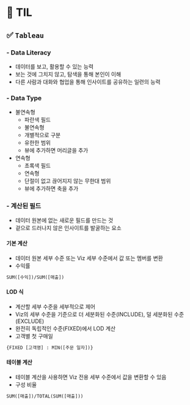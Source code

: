 # 🦁 TIL

## ✅ `Tableau`
### - Data Literacy
* 데이터를 보고, 활용할 수 있는 능력
* 보는 것에 그치지 않고, 탐색을 통해 본인이 이해
* 다른 사람과 대화와 협업을 통해 인사이트를 공유하는 일련의 능력

### - Data Type
* 불연속형
  * 파란색 필드
  * 불연속형
  * 개별적으로 구분
  * 유한한 범위
  * 뷰에 추가하면 머리글을 추가
* 연속형
  * 초록색 필드
  * 연속형
  * 단절이 없고 끊어지지 않는 무한대 범위
  * 뷰에 추가하면 축을 추가


### - 계산된 필드
* 데이터 원본에 없는 새로운 필드를 만드는 것
* 겉으로 드러나지 않은 인사이트를 발굴하는 요소

#### 기본 계산
* 데이터 원본 세부 수준 또는 Viz 세부 수준에서 값 또는 멤버를 변환
* 수익률
```xml
SUM([수익])/SUM([매출])
```

#### LOD 식
* 계산할 세부 수준을 세부적으로 제어
* Viz의 세부 수준을 기준으로 더 세분화된 수준(INCLUDE), 덜 세분화된 수준(EXCLUDE)
* 완전히 독립적인 수준(FIXED)에서 LOD 계산
* 고객별 첫 구매일 
```xml
{FIXED [고객명] : MIN([주문 일자])}
```

#### 테이블 계산
* 테이블 계산을 사용하면 Viz 전용 세부 수준에서 값을 변환할 수 있음
* 구성 비율 
```xml
SUM([매출])/TOTAL(SUM([매출]))
```



